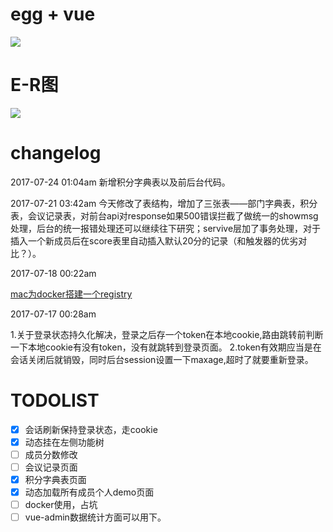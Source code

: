 # egg + vue

![](http://og40gjbnu.bkt.clouddn.com/%E9%A1%B9%E7%9B%AE%E6%A1%86%E6%9E%B6%E5%9B%BE1.png)

# E-R图

![](http://7xnggx.com1.z0.glb.clouddn.com/e-r%E5%9B%BE.png)

# changelog

2017-07-24 01:04am
新增积分字典表以及前后台代码。

2017-07-21 03:42am
今天修改了表结构，增加了三张表——部门字典表，积分表，会议记录表，对前台api对response如果500错误拦截了做统一的showmsg处理，后台的统一报错处理还可以继续往下研究；servive层加了事务处理，对于插入一个新成员后在score表里自动插入默认20分的记录（和触发器的优劣对比？）。

2017-07-18 00:22am

[mac为docker搭建一个registry](http://www.dailibu.com/gis/2016056987/WoMenZaiGuoNeiXiaZaidockerDeJing)

2017-07-17 00:28am

1.关于登录状态持久化解决，登录之后存一个token在本地cookie,路由跳转前判断一下本地cookie有没有token，没有就跳转到登录页面。
2.token有效期应当是在会话关闭后就销毁，同时后台session设置一下maxage,超时了就要重新登录。

# TODOLIST
- [x] 会话刷新保持登录状态，走cookie
- [x] 动态挂在左侧功能树
- [ ] 成员分数修改
- [ ] 会议记录页面
- [x] 积分字典表页面
- [x] 动态加载所有成员个人demo页面
- [ ] docker使用，占坑
- [ ] vue-admin数据统计方面可以用下。
